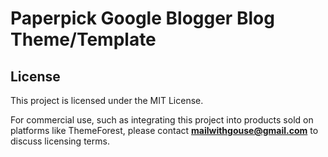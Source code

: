 # Paperpick Google Blogger Blog Theme/Template
## License
This project is licensed under the MIT License. 

For commercial use, such as integrating this project into products sold on platforms like ThemeForest, please contact **mailwithgouse@gmail.com** to discuss licensing terms.
